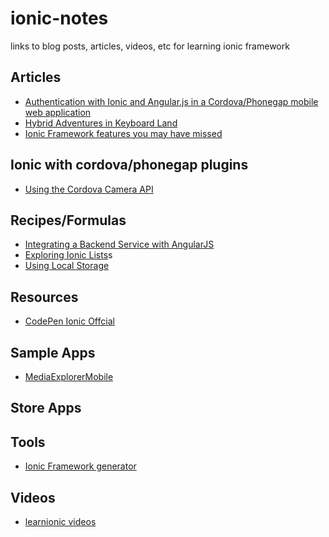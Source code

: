 ionic-notes
===========

links to blog posts, articles, videos, etc for learning ionic framework

## Articles
* [Authentication with Ionic and Angular.js in a Cordova/Phonegap mobile web application](http://www.kdmooreconsulting.com/blogs/authentication-with-ionic-and-angular-js-in-a-cordovaphonegap-mobile-web-application/)
* [Hybrid Adventures in Keyboard Land](http://ionicframework.com/blog/ionic-keyboard/)
* [Ionic Framework features you may have missed](http://julienrenaux.fr/2014/05/09/ionic-framework-features-you-may-have-missed/)

## Ionic with cordova/phonegap plugins
* [Using the Cordova Camera API](http://learn.ionicframework.com/formulas/cordova-camera/)

## Recipes/Formulas
* [Integrating a Backend Service with AngularJS](http://learn.ionicframework.com/formulas/backend-data/)
* [Exploring Ionic Lists](http://learn.ionicframework.com/formulas/infinite-lists/)s
* [Using Local Storage](http://learn.ionicframework.com/formulas/localstorage/)



## Resources
* [CodePen Ionic Offcial](http://codepen.io/ionic/public-list/)

## Sample Apps
* [MediaExplorerMobile](https://github.com/hollyschinsky/MediaExplorerMobile)

## Store Apps

## Tools
* [Ionic Framework generator](https://github.com/diegonetto/generator-ionic)

## Videos
* [learnionic videos](http://learn.ionicframework.com/videos/)




